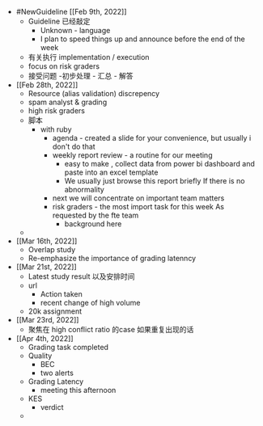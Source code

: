 - #NewGuideline [[Feb 9th, 2022]]
	- Guideline 已经敲定
		- Unknown - language
		- I plan to speed things up and announce before the end of the week
	- 有关执行 implementation / execution
	- focus on risk graders
	- 接受问题 -初步处理 - 汇总 - 解答
- [[Feb 28th, 2022]]
	- Resource (alias validation) discrepency
	- spam analyst & grading
	- high risk graders
	- 脚本
		- with ruby
			- agenda - created a slide for your convenience, but usually i don't do that
			- weekly report review - a routine for our meeting
				- easy to make , collect data from power bi dashboard and paste into an excel template
				- We usually just browse this report briefly If there is no abnormality
			- next we will concentrate on important team matters
			- risk graders - the most import task for this week As requested by the fte team
				- background here
	-
- [[Mar 16th, 2022]]
	- Overlap study
	- Re-emphasize the importance of grading latenncy
- [[Mar 21st, 2022]]
	- Latest study result 以及安排时间
	- url
		- Action taken
		- recent change of high volume
	- 20k assignment
- [[Mar 23rd, 2022]]
	- 聚焦在 high conflict ratio 的case 如果重复出现的话
- [[Apr 4th, 2022]]
	- Grading task completed
	- Quality
		- BEC
		- two alerts
	- Grading Latency
		- meeting this afternoon
	- KES
		- verdict
	-